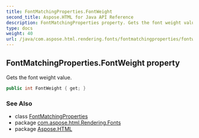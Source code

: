 ```yaml
---
title: FontMatchingProperties.FontWeight
second_title: Aspose.HTML for Java API Reference
description: FontMatchingProperties property. Gets the font weight value
type: docs
weight: 40
url: /java/com.aspose.html.rendering.fonts/fontmatchingproperties/fontweight/
---
```

## FontMatchingProperties.FontWeight property

Gets the font weight value.

```java
public int FontWeight { get; }
```

### See Also

* class [FontMatchingProperties](../)
* package [com.aspose.html.Rendering.Fonts](../../fontmatchingproperties/)
* package [Aspose.HTML](../../../)
